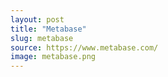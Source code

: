 ```yaml
---
layout: post
title: "Metabase"
slug: metabase
source: https://www.metabase.com/
image: metabase.png
---
```

